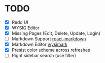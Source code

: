 # TODO
- [x] Redo UI
- [x] WYSIG Editor
- [x] Missing Pages (Edit, Delete, Update, Login)
- [ ] Markdown Support [react-markdown](https://remarkjs.github.io/react-markdown/)
- [x] Markdown Editor [wysimark](https://www.wysimark.com/)
- [x] Presist color scheme across refreshes
- [ ] Right sidebar search (use filter)
